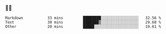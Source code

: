 ### 👨‍💻

<!--START_SECTION:waka-->

```text
Markdown           33 mins         ████████░░░░░░░░░░░░░░░░░   32.56 %
Text               30 mins         ███████▒░░░░░░░░░░░░░░░░░   29.68 %
Other              20 mins         █████░░░░░░░░░░░░░░░░░░░░   19.61 %
```

<!--END_SECTION:waka-->
